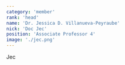 ```yaml
---
category: 'member'
rank: 'head'
name: 'Dr. Jessica D. Villanueva-Peyraube'
nick: 'Doc Jec'
position: 'Associate Professor 4'
image: './jec.png'
---
```


Jec